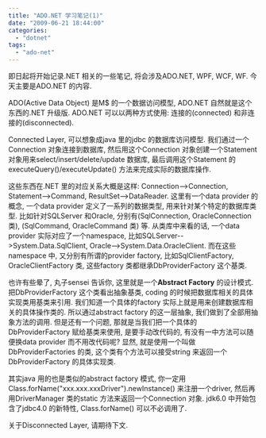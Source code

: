 ```yaml
---
title: "ADO.NET 学习笔记(1)"
date: "2009-06-21 18:44:00"
categories: 
  - "dotnet"
tags: 
  - "ado-net"
---
```


即日起将开始记录.NET 相关的一些笔记, 将会涉及ADO.NET, WPF, WCF, WF. 今天主要是ADO.NET 的内容.

ADO(Active Data Object) 是M$ 的一个数据访问模型, ADO.NET 自然就是这个东西的.NET 升级版. ADO.NET 可以以两种方式使用: 连接的(connected) 和非连接的(disconnected).

Connected Layer, 可以想象成java 里的jdbc 的数据库访问模型. 我们通过一个Connection 对象连接到数据库, 然后用这个Connection 对象创建一个Statement 对象用来select/insert/delete/update 数据库, 最后调用这个Statement 的executeQuery()/executeUpdate() 方法来完成实际的数据库操作.

这些东西在.NET 里的对应关系大概是这样: Connection-->Connection, Statement-->Command, ResultSet-->DataReader. 这里有一个data provider 的概念, 一个data provider 定义了一系列的数据类型, 用来针对某个特定的数据库类型. 比如针对SQLServer 和Oracle, 分别有(SqlConnection, OracleConnection 类), (SqlCommand, OracleCommand 类) 等. 从类库中来看的话, 一个data provider 实际对应了一个namespace, 比如SQLServer-->System.Data.SqlClient, Oracle-->System.Data.OracleClient. 而在这些namespace 中, 又分别有所谓的provider factory, 比如SqlClientFactory, OracleClientFactory 类, 这些factory 类都继承DbProviderFactory 这个基类.

也许有些晕了, 丸子sensei 告诉你, 这里就是一个**Abstract Factory** 的设计模式. 把DbProviderFactory 这个类看出抽象基类, coding 的时候把数据库相关的具体实现类用基类来引用. 我们知道一个具体的factory 实际上就是用来创建数据库相关的具体操作类的. 所以通过abstract factory 的这一层抽象, 我们做到了全部用抽象方法的调用. 但是还有一个问题, 那就是当我们把一个具体的DbProviderFactory 赋给基类来使用, 是要手动改代码的, 有没有一中方法可以随便换data provider 而不用改代码呢? 显然, 就是使用一个叫做DbProviderFactories 的类, 这个类有个方法可以接受string 来返回一个DbProviderFactory 的具体实现类.

其实java 用的也是类似的abstract factory 模式, 你一定用 Class.forName("xxx.xxx.xxxDriver").newInstance() 来注册一个driver, 然后再用DriverManager 类的static 方法来返回一个Connection 对象. jdk6.0 中开始包含了jdbc4.0 的新特性, Class.forName() 可以不必调用了.

关于Disconnected Layer, 请期待下文.
